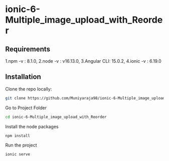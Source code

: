 # ionic-6-Multiple_image_upload_with_Reorder

## Requirements
1.npm -v : 8.1.0, 
2.node -v : v16.13.0, 
3.Angular CLI: 15.0.2, 
4.ionic -v : 6.19.0

## Installation

Clone the repo locally:

```sh
git clone https://github.com/Muniyaraja98/ionic-6-Multiple_image_upload_with_Reorder.git --branch=master
```
Go to Project Folder
```sh
cd ionic-6-Multiple_image_upload_with_Reorder
```

Install the node packages
```sh
npm install
```

Run the project
```sh
ionic serve
```
